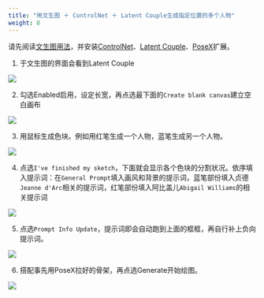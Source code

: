 ```yaml
---
title: "用文生图 ＋ ControlNet ＋ Latent Couple生成指定位置的多个人物"
weight: 8
---
```


请先阅读[文生图用法](../features/text-to-image/)，并安装[ControlNet](../extensions/controlnet/)、[Latent Couple](../extensions/latent-couple/)、[PoseX](../extensions/posex/)扩展。

1. 于文生图的界面会看到Latent Couple

![](../../../images/o0hDolt.webp)

2. 勾选Enabled启用，设定长宽，再点选最下面的`Create blank canvas`建立空白画布

![](../../../images/MxZcaDu.webp)

3. 用鼠标生成色块。例如用红笔生成一个人物，蓝笔生成另一个人物。

![](../../../images/1AeIBQm.webp)

4. 点选`I've finished my sketch`，下面就会显示各个色块的分割状况。依序填入提示词：在`General Prompt`填入画风和背景的提示词，蓝笔部份填入贞德`Jeanne d'Arc`相关的提示词，红笔部份填入阿比盖儿`Abigail Williams`的相关提示词

![](../../../images/7Mp06u7.webp)

5. 点选`Prompt Info Update`，提示词即会自动跑到上面的框框，再自行补上负向提示词。

![](../../../images/4w0YBc8.webp)

6. 搭配事先用PoseX拉好的骨架，再点选Generate开始绘图。

![](../../../images/bm9qPcV.png)
